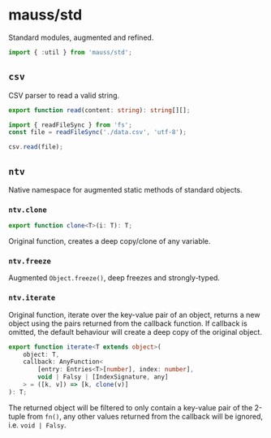 # mauss/std

Standard modules, augmented and refined.

```js
import { :util } from 'mauss/std';
```

## `csv`

CSV parser to read a valid string.

```ts
export function read(content: string): string[][];
```

```js
import { readFileSync } from 'fs';
const file = readFileSync('./data.csv', 'utf-8');

csv.read(file);
```

## `ntv`

Native namespace for augmented static methods of standard objects.

### `ntv.clone`

```ts
export function clone<T>(i: T): T;
```

Original function, creates a deep copy/clone of any variable.

### `ntv.freeze`

Augmented `Object.freeze()`, deep freezes and strongly-typed.

### `ntv.iterate`

Original function, iterate over the key-value pair of an object, returns a new object using the pairs returned from the callback function. If callback is omitted, the default behaviour will create a deep copy of the original object.

```ts
export function iterate<T extends object>(
	object: T,
	callback: AnyFunction<
		[entry: Entries<T>[number], index: number],
		void | Falsy | [IndexSignature, any]
	> = ([k, v]) => [k, clone(v)]
): T;
```

The returned object will be filtered to only contain a key-value pair of the 2-tuple from `fn()`, any other values returned from the callback will be ignored, i.e. `void | Falsy`.
